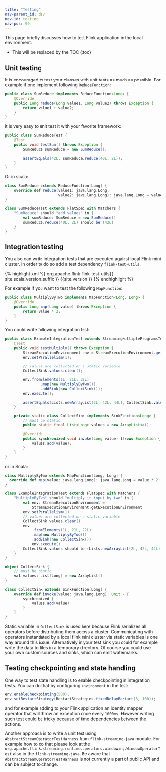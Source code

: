 ```yaml
---
title: "Testing"
nav-parent_id: dev
nav-id: testing
nav-pos: 99
---
```

<!--
Licensed to the Apache Software Foundation (ASF) under one
or more contributor license agreements.  See the NOTICE file
distributed with this work for additional information
regarding copyright ownership.  The ASF licenses this file
to you under the Apache License, Version 2.0 (the
"License"); you may not use this file except in compliance
with the License.  You may obtain a copy of the License at

  http://www.apache.org/licenses/LICENSE-2.0

Unless required by applicable law or agreed to in writing,
software distributed under the License is distributed on an
"AS IS" BASIS, WITHOUT WARRANTIES OR CONDITIONS OF ANY
KIND, either express or implied.  See the License for the
specific language governing permissions and limitations
under the License.
-->

This page briefly discusses how to test Flink application in the local environment.

* This will be replaced by the TOC
{:toc}

## Unit testing

It is encouraged to test your classes with unit tests as much as possible. For example if one implement following `ReduceFunction`:

~~~java
public class SumReduce implements ReduceFunction<Long> {
    @Override
    public Long reduce(Long value1, Long value2) throws Exception {
        return value1 + value2;
    }
}
~~~

it is very easy to unit test it with your favorite framework:

~~~java
public class SumReduceTest {
    @Test
    public void testSum() throws Exception {
        SumReduce sumReduce = new SumReduce();

        assertEquals(42L, sumReduce.reduce(40L, 2L));
    }
}
~~~

Or in scala:

~~~scala
class SumReduce extends ReduceFunction[Long] {
    override def reduce(value1: java.lang.Long,
                        value2: java.lang.Long): java.lang.Long = value1 + value2
}
~~~

~~~scala
class SumReduceTest extends FlatSpec with Matchers {
    "SumReduce" should "add values" in {
        val sumReduce: SumReduce = new SumReduce()
        sumReduce.reduce(40L, 2L) should be (42L)
    }
}
~~~

## Integration testing

You also can write integration tests that are executed against local Flink mini cluster.
In order to do so add a test dependency `flink-test-utils`.

{% highlight xml %}
<dependency>
  <groupId>org.apache.flink</groupId>
  <artifactId>flink-test-utils{{ site.scala_version_suffix }}</artifactId>
  <version>{{site.version }}</version>
</dependency>
{% endhighlight %}

For example if you want to test the following `MapFunction`:

~~~java
public class MultiplyByTwo implements MapFunction<Long, Long> {
    @Override
    public Long map(Long value) throws Exception {
        return value * 2;
    }
}
~~~

You could write following integration test:

~~~java
public class ExampleIntegrationTest extends StreamingMultipleProgramsTestBase {
    @Test
    public void testMultiply() throws Exception {
        StreamExecutionEnvironment env = StreamExecutionEnvironment.getExecutionEnvironment();
        env.setParallelism(1);

        // values are collected on a static variable
        CollectSink.values.clear();

        env.fromElements(1L, 21L, 22L)
                .map(new MultiplyByTwo())
                .addSink(new CollectSink());
        env.execute();

        assertEquals(Lists.newArrayList(2L, 42L, 44L), CollectSink.values);
    }

    private static class CollectSink implements SinkFunction<Long> {
        // must be static
        public static final List<Long> values = new ArrayList<>();

        @Override
        public synchronized void invoke(Long value) throws Exception {
            values.add(value);
        }
    }
}
~~~

or in Scala:

~~~scala
class MultiplyByTwo extends MapFunction[Long, Long] {
  override def map(value: java.lang.Long): java.lang.Long = value * 2
}
~~~

~~~scala
class ExampleIntegrationTest extends FlatSpec with Matchers {
    "MultiplyByTwo" should "multiply it input by two" in {
        val env: StreamExecutionEnvironment =
            StreamExecutionEnvironment.getExecutionEnvironment
        env.setParallelism(1)
        // values are collected on a static variable
        CollectSink.values.clear()
        env
            .fromElements(1L, 21L, 22L)
            .map(new MultiplyByTwo())
            .addSink(new CollectSink())
            env.execute()
        CollectSink.values should be (Lists.newArrayList(2L, 42L, 44L))
    }
}

object CollectSink {
    // must be static
    val values: List[Long] = new ArrayList()
}

class CollectSink extends SinkFunction[Long] {
    override def invoke(value: java.lang.Long): Unit = {
        synchronized {
            values.add(value)
        }
    }
}
~~~

Static variable in `CollectSink` is used here because Flink serializes all operators before distributing them across a cluster.
Communicating with operators instantiated by a local flink mini cluster via static variables is one way around this issue.
Alternatively in your test sink you could for example write the data to files in a temporary directory.
Of course you could use your own custom sources and sinks, which can emit watermarks.

## Testing checkpointing and state handling

One way to test state handling is to enable checkpointing in integration tests. You can do that by
configuring `environment` in the test:
~~~java
env.enableCheckpointing(500);
env.setRestartStrategy(RestartStrategies.fixedDelayRestart(3, 100));
~~~
and for example adding to your Flink application an identity mapper operator that will throw an exception
once every `1000ms`. However writing such test could be tricky because of time dependencies between the actions.

Another approach is to write a unit test using `AbstractStreamOperatorTestHarness` from `flink-streaming-java` module.
For example how to do that please look at the `org.apache.flink.streaming.runtime.operators.windowing.WindowOperatorTest`
also in the `flink-streaming-java`. Be aware that `AbstractStreamOperatorTestHarness` is not currently a part of public API
and can be subject to change.
